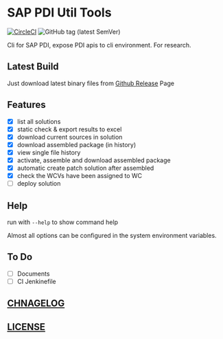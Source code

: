 # SAP PDI Util Tools

[![CircleCI](https://circleci.com/gh/Soontao/pdi-util.svg?style=shield)](https://circleci.com/gh/Soontao/pdi-util)
![GitHub tag (latest SemVer)](https://img.shields.io/github/tag/Soontao/pdi-util.svg)

Cli for SAP PDI, expose PDI apis to cli environment. For research.

## Latest Build

Just download latest binary files from [Github Release](https://github.com/Soontao/pdi-util/releases) Page

## Features

* [x] list all solutions
* [x] static check & export results to excel
* [x] download current sources in solution
* [x] download assembled package (in history)
* [x] view single file history
* [x] activate, assemble and download assembled package
* [x] automatic create patch solution after assembled
* [x] check the WCVs have been assigned to WC
* [ ] deploy solution

## Help

run with `--help` to show command help

Almost all options can be configured in the system environment variables.

## To Do

* [ ] Documents
* [ ] CI Jenkinefile

## [CHNAGELOG](./CHANGELOG.md)

## [LICENSE](./LICENSE)